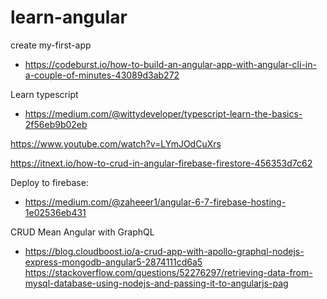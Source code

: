 # learn-angular

create my-first-app
- https://codeburst.io/how-to-build-an-angular-app-with-angular-cli-in-a-couple-of-minutes-43089d3ab272


Learn typescript
- https://medium.com/@wittydeveloper/typescript-learn-the-basics-2f56eb9b02eb

https://www.youtube.com/watch?v=LYmJOdCuXrs

https://itnext.io/how-to-crud-in-angular-firebase-firestore-456353d7c62


Deploy to firebase:
- https://medium.com/@zaheeer1/angular-6-7-firebase-hosting-1e02536eb431


CRUD Mean Angular with GraphQL
- https://blog.cloudboost.io/a-crud-app-with-apollo-graphql-nodejs-express-mongodb-angular5-2874111cd6a5
https://stackoverflow.com/questions/52276297/retrieving-data-from-mysql-database-using-nodejs-and-passing-it-to-angularjs-pag
